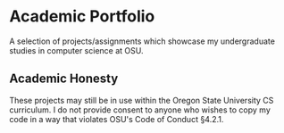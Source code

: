 # Academic Portfolio
A selection of projects/assignments which showcase my undergraduate studies in computer science at OSU.

## Academic Honesty
These projects may still be in use within the Oregon State University CS curriculum. I do not provide consent to anyone who wishes to copy my code in a way that violates OSU's Code of Conduct §4.2.1.
